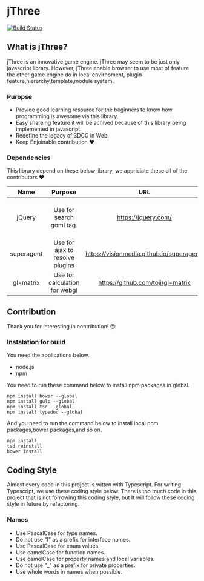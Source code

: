 # jThree
[![Build Status](https://travis-ci.org/jThreeJS/jThree.svg?branch=develop)](https://travis-ci.org/jThreeJS/jThree)

## What is jThree?

jThree is an innovative game engine. jThree may seem to be just only javascript library.
However, jThree enable browser to use most of feature the other game engine do in local envirnoment, plugin feature,hierarchy,template,module system.

### Puropse

* Provide good learning resource for the beginners to know how programming is awesome via this library.
* Easy shareing feature it will be achived because of this library being implemented in javascript.
* Redefine the legacy of 3DCG in Web.
* Keep  Enjoinable contribution :heart:

### Dependencies
This library depend on these below library, we appriciate these all of the contributors :heart:

|Name|Purpose|URL|Memo|
|:-:|:-:|:-:|:-:|
|jQuery|Use for search goml tag.|https://jquery.com/| **This dependency will be removed soon** |
|superagent|Use for ajax to resolve plugins|https://visionmedia.github.io/superagent/||
|gl-matrix|Use for calculation for webgl|https://github.com/toji/gl-matrix||

## Contribution

Thank you for interesting in contribution!   :kissing_smiling_eyes:

### Instalation for build
You need the applications below.
* node.js
* npm

You need to run these command below to install npm packages in global.

```shell
npm install bower --global
npm install gulp --global
npm install tsd --global
npm install typedoc --global
```

And you need to run the command below to install local npm packages,bower packages,and so on.

```shell
npm install
tsd reinstall
bower install
```

## Coding Style
Almost every code in this project is witten with Typescript.
For writing Typescript, we use these coding style below.
There is too much code in this project that is not forrowing this coding style, but It will follow these coding style in future by refactoring.

### Names

* Use PascalCase for type names.
* Do not use "I" as a prefix for interface names.
* Use PascalCase for enum values.
* Use camelCase for function names.
* Use camelCase for property names and local variables.
* Do not use "_" as a prefix for private properties.
* Use whole words in names when possible.
